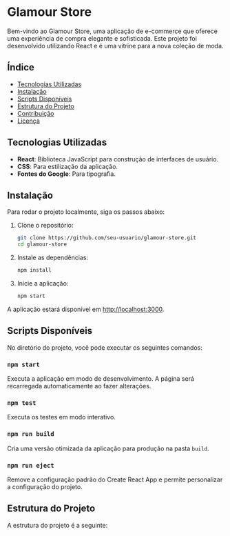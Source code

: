 # Glamour Store

Bem-vindo ao Glamour Store, uma aplicação de e-commerce que oferece uma experiência de compra elegante e sofisticada. Este projeto foi desenvolvido utilizando React e é uma vitrine para a nova coleção de moda.

## Índice

- [Tecnologias Utilizadas](#tecnologias-utilizadas)
- [Instalação](#instalação)
- [Scripts Disponíveis](#scripts-disponíveis)
- [Estrutura do Projeto](#estrutura-do-projeto)
- [Contribuição](#contribuição)
- [Licença](#licença)

## Tecnologias Utilizadas

- **React**: Biblioteca JavaScript para construção de interfaces de usuário.
- **CSS**: Para estilização da aplicação.
- **Fontes do Google**: Para tipografia.

## Instalação

Para rodar o projeto localmente, siga os passos abaixo:

1. Clone o repositório:
   ```bash
   git clone https://github.com/seu-usuario/glamour-store.git
   cd glamour-store
   ```

2. Instale as dependências:
   ```bash
   npm install
   ```

3. Inicie a aplicação:
   ```bash
   npm start
   ```

A aplicação estará disponível em [http://localhost:3000](http://localhost:3000).

## Scripts Disponíveis

No diretório do projeto, você pode executar os seguintes comandos:

### `npm start`

Executa a aplicação em modo de desenvolvimento. A página será recarregada automaticamente ao fazer alterações.

### `npm test`

Executa os testes em modo interativo.

### `npm run build`

Cria uma versão otimizada da aplicação para produção na pasta `build`.

### `npm run eject`

Remove a configuração padrão do Create React App e permite personalizar a configuração do projeto.

## Estrutura do Projeto

A estrutura do projeto é a seguinte:
